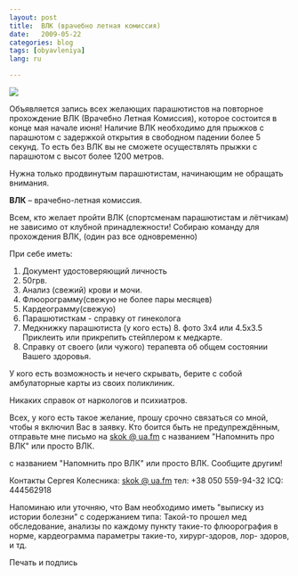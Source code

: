 ```yaml
---
layout: post
title:  ВЛК (врачебно летная комиссия)
date:   2009-05-22
categories: blog
tags: [obyavleniya]
lang: ru

---
```

![]({{site.baseurl}}/img/posts/vlk.jpg)

Объявляется запись всех желающих парашютистов на повторное прохождение ВЛК (Врачебно Летная Комиссия), которое состоится в конце мая начале июня! Наличие ВЛК необходимо для прыжков с парашютом с задержкой открытия в свободном падении более 5 секунд. То есть без ВЛК вы не сможете осуществлять прыжки с парашютом с высот более 1200 метров.

Нужна только продвинутым парашютистам, начинающим не обращать внимания.

**ВЛК** – врачебно-летная комиссия.

Всем, кто желает пройти ВЛК (спортсменам парашютистам и лётчикам) не зависимо от клубной принадлежности!
Собираю команду для прохождения ВЛК, (один раз все одновременно)

При себе иметь:
1. Документ удостоверяющий личность
2. 50грв.
3. Анализ (свежий) крови и мочи.
4. Флюорограмму(свежую не более пары месяцев)
5. Кардеограмму(свежую)
6. Парашютисткам - справку от гинеколога
7. Медкнижку парашютиста (у кого есть) 8. фото 3х4 или 4.5х3.5 Приклеить или прикрепить стейплером к медкарте.
9. Справку от своего (или чужого) терапевта об общем состоянии Вашего здоровья.

У кого есть возможность и нечего скрывать, берите с собой амбулаторные карты из своих поликлиник.

Никаких справок от наркологов и психиатров.

Всех, у кого есть такое желание, прошу срочно связаться со мной, чтобы я включил Вас в заявку. Кто боится быть не предупреждённым, отправьте мне письмо на [skok @ ua.fm](mailto:skok@ua.fm?subject=%D0%9D%D0%B0%D0%BF%D0%BE%D0%BC%D0%BD%D0%B8%D1%82%D1%8C%20%D0%BF%D1%80%D0%BE%20%D0%92%D0%9B%D0%9A%203.04.08) с названием "Напомнить про ВЛК" или просто ВЛК.

с названием "Напомнить про ВЛК" или просто ВЛК. Сообщите другим!

Контакты Сергея Колесника:
[skok @ ua.fm](mailto:skok@ua.fm?subject=%D0%92%D0%9B%D0%9A%202008)
тел: +38 050 559-94-32
ICQ: 444562918

Напоминаю или уточняю, что Вам необходимо иметь "выписку из истории болезни" с содержанием типа: Такой-то прошел мед обследование, анализы по каждому пункту такие-то флюорография в норме, кардеограмма параметры такие-то, хирург-здоров, лор- здоров, и тд.

Печать и подпись
